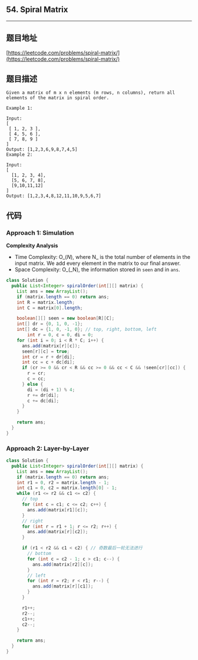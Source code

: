 ## 54. Spiral Matrix

----
## 题目地址

[https://leetcode.com/problems/spiral-matrix/](https://leetcode.com/problems/spiral-matrix/)

## 题目描述

```text
Given a matrix of m x n elements (m rows, n columns), return all elements of the matrix in spiral order.

Example 1:

Input:
[
 [ 1, 2, 3 ],
 [ 4, 5, 6 ],
 [ 7, 8, 9 ]
]
Output: [1,2,3,6,9,8,7,4,5]
Example 2:

Input:
[
  [1, 2, 3, 4],
  [5, 6, 7, 8],
  [9,10,11,12]
]
Output: [1,2,3,4,8,12,11,10,9,5,6,7]
```

## 代码

### Approach 1: Simulation

**Complexity Analysis**

* Time Complexity: O_\(_N_\), where N_ is the total number of elements in the input matrix. We add every element in the matrix to our final answer.
* Space Complexity: O_\(_N\), the information stored in `seen` and in `ans`.

```java
class Solution {
  public List<Integer> spiralOrder(int[][] matrix) {
    List ans = new ArrayList();
    if (matrix.length == 0) return ans;
    int R = matrix.length;
    int C = matrix[0].length;

    boolean[][] seen = new boolean[R][C];
    int[] dr = {0, 1, 0, -1};
    int[] dc = {1, 0, -1, 0}; // top, right, bottom, left
 		int r = 0, c = 0, di = 0;
    for (int i = 0; i < R * C; i++) {
      ans.add(matrix[r][c]);
      seen[r][c] = true;
      int cr = r + dr[di];
      int cc = c + dc[di];
      if (cr >= 0 && cr < R && cc >= 0 && cc < C && !seen[cr][cc]) {
        r = cr;
        c = cc;
      } else {
        di = (di + 1) % 4;
        r += dr[di];
        c += dc[di];
      }
    }

    return ans;
  }
}
```

### Approach 2: Layer-by-Layer

```java
class Solution {
  public List<Integer> spiralOrder(int[][] matrix) {
    List ans = new ArrayList();
    if (matrix.length == 0) return ans;
    int r1 = 0, r2 = matrix.length - 1;
    int c1 = 0, c2 = matrix.length[0] - 1;
    while (r1 <= r2 && c1 <= c2) {
      // top
      for (int c = c1; c <= c2; c++) {
        ans.add(matrix[r1][c]);
      }
      // right
      for (int r = r1 + 1; r <= r2; r++) {
        ans.add(matrix[r][c2]);
      }

      if (r1 < r2 && c1 < c2) { // 奇数最后一轮无法进行
        // bottom
        for (int c = c2 - 1; c > c1; c--) {
          ans.add(matrix[r2][c]);
        }
        // left
        for (int r = r2; r < r1; r--) {
          ans.add(matrix[r][c1]);
        }
      }

      r1++;
      r2--;
      c1++;
      c2--;
    }

    return ans;
  }
}
```

